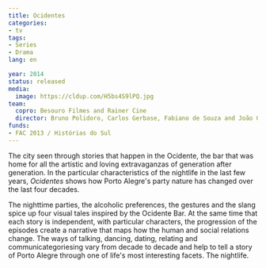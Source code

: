 ```yaml
---
title: Ocidentes
categories:
- tv
tags:
- Series
- Drama
lang: en

year: 2014
status: released
media:
  image: https://cldup.com/H5bs4S9lPQ.jpg
team:
  copro: Besouro Filmes and Rainer Cine
  director: Bruno Polidoro, Carlos Gerbase, Fabiano de Souza and João Gabriel de Queiroz
funds:
- FAC 2013 / Histórias do Sul
---
```


The city seen through stories that happen in the Ocidente, the bar that was home for all the artistic and loving extravaganzas of generation after generation. In the particular characteristics of the nightlife in the last few years, _Ocidentes_ shows how Porto Alegre's party nature has changed over the last four decades.  

The nighttime parties, the alcoholic preferences, the gestures and the slang spice up four visual tales inspired by the Ocidente Bar. At the same time that each story is independent, with particular characters, the progression of the episodes create a narrative that maps how the human and social relations change. The ways of talking, dancing, dating, relating and communicategoriesing vary from decade to decade and help to tell a story of Porto Alegre through one of life's most interesting facets. The nightlife.
